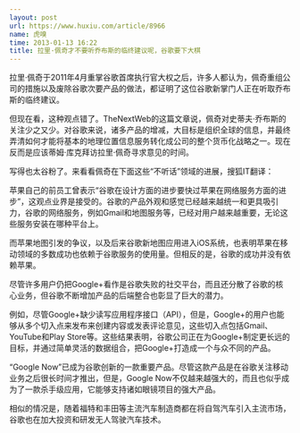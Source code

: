 ```yaml
---
layout: post
url: https://www.huxiu.com/article/8966
name: 虎嗅
time: 2013-01-13 16:22
title: 拉里·佩奇才不要听乔布斯的临终建议呢，谷歌要下大棋
---
```

拉里·佩奇于2011年4月重掌谷歌首席执行官大权之后，许多人都认为，佩奇重组公司的措施以及废除谷歌次要产品的做法，都证明了这位谷歌新掌门人正在听取乔布斯的临终建议。

但现在看，这种观点错了。TheNextWeb的这篇文章说，佩奇对史蒂夫·乔布斯的关注少之又少。对谷歌来说，诸多产品的增减，大目标是组织全球的信息，并最终弄清如何才能将基本的地理位置信息服务转化成公司的整个货币化战略之一。现在反而是应该蒂姆·库克拜访拉里·佩奇寻求意见的时间。

写得也太谷粉了。来看看佩奇在下面这些“不听话”领域的进展，搜狐IT翻译：

苹果自己的前员工曾表示“谷歌在设计方面的进步要快过苹果在网络服务方面的进步”，这观点业界是接受的。谷歌的产品外观和感觉已经越来越统一和更具吸引力，谷歌的网络服务，例如Gmail和地图服务等，已经对用户越来越重要，无论这些服务安装在哪种平台上。

而苹果地图引发的争议，以及后来谷歌新地图应用进入iOS系统，也表明苹果在移动领域的多数成功也依赖于谷歌服务的使用量。但相反的是，谷歌的成功并没有依赖苹果。

尽管许多用户仍把Google+看作是谷歌失败的社交平台，而且还分散了谷歌的核心业务，但谷歌不断增加产品的后端整合也彰显了巨大的潜力。

例如，尽管Google+缺少读写应用程序接口（API），但是，Google+的用户也能够从多个切入点来发布来创建内容或发表评论意见，这些切入点包括Gmail、YouTube和Play Store等。这些结果表明，谷歌公司正在为Google+制定更长远的目标，并通过简单灵活的数据组合，把Google+打造成一个与众不同的产品。

“Google Now”已成为谷歌创新的一款重要产品。尽管这款产品是在谷歌关注移动业务之后很长时间才推出，但是，Google Now不仅越来越强大的，而且也似乎成为了一款杀手级应用，它能够支持诸如眼镜项目的强大产品。

相似的情况是，随着福特和丰田等主流汽车制造商都在将自驾汽车引入主流市场，谷歌也在加大投资和研发无人驾驶汽车技术。

